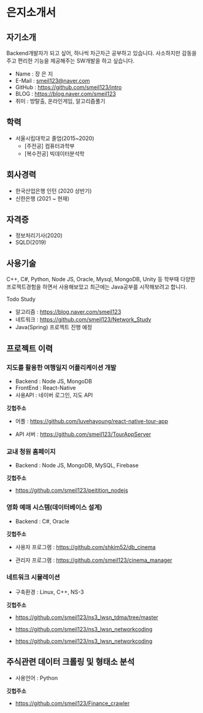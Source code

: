 # 은지소개서

## 자기소개

Backend개발자가 되고 싶어, 하나씩 차근차근 공부하고 있습니다.
사소하지만 감동을 주고 편리한 기능을 제공해주는 SW개발을 하고 싶습니다.

* Name : 장 은 지
* E-Mail : smeil123@naver.com
* GitHub : https://github.com/smeil123/intro
* BLOG : https://blog.naver.com/smeil123
* 취미 : 방탈출, 온라인게임, 알고리즘풀기

## 학력
* 서울시립대학교 졸업(2015~2020)
	* [주전공] 컴퓨터과학부
	* [복수전공] 빅데이터분석학

## 회사경력
* 한국산업은행 인턴  (2020 상반기)
* 신한은행 (2021 ~ 현재)

## 자격증
* 정보처리기사(2020)
* SQLD(2019)

## 사용기술
C++, C#, Python, Node JS, Oracle, Mysql, MongoDB, Unity 등
학부때 다양한 프로젝트경험을 하면서 사용해보았고
최근에는 Java공부를 시작해보려고 합니다.

Todo Study
* 알고리즘 : https://blog.naver.com/smeil123
* 네트워크 : https://github.com/smeil123/Network_Study
* Java(Spring) 프로젝트 진행 예정

## 프로젝트 이력

###  지도를 활용한 여행일지 어플리케이션 개발

* Backend : Node JS, MongoDB
* FrontEnd : React-Native
* 사용API : 네이버 로그인, 지도 API

**깃헙주소**

* 어플 : https://github.com/luvehayoung/react-native-tour-app

* API 서버 : https://github.com/smeil123/TourAppServer


### 교내 청원 홈페이지

* Backend : Node JS, MongoDB, MySQL, Firebase

  

**깃헙주소**

* https://github.com/smeil123/peitition_nodejs
 

###  영화 예매 시스템(데이터베이스 설계)

* Backend : C#, Oracle

**깃헙주소**

* 사용자 프로그램 : https://github.com/shkim52/db_cinema

* 관리자 프로그램 : https://github.com/smeil123/cinema_manager

  

###  네트워크 시뮬레이션

* 구축환경 : Linux, C++, NS-3
 

**깃헙주소**

* https://github.com/smeil123/ns3_lwsn_tdma/tree/master

* https://github.com/smeil123/ns3_lwsn_networkcoding

* https://github.com/smeil123/ns3_lwsn_networkcoding

  

##  주식관련 데이터 크롤링 및 형태소 분석

* 사용언어 : Python  

**깃헙주소**

* https://github.com/smeil123/Finance_crawler
<!--stackedit_data:
eyJoaXN0b3J5IjpbMTEzNDY1OTIwMiwtMTQwMTQxMzU3NSw4MD
c2NzI1MDZdfQ==
-->